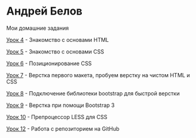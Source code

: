 # Андрей Белов
Мои домашние задания

[Урок 4](https://badgunman.github.io/lesson_4/ "Моя готовая домашка") - Знакомство с основами HTML

[Урок 5](https://badgunman.github.io/lesson_5/ "Моя готовая домашка") - Знакомство с основами CSS

[Урок 6](https://badgunman.github.io/lesson_6/ "Моя готовая домашка") - Позиционирование CSS

[Урок 7](https://badgunman.github.io/lesson_7/ "Моя готовая домашка") - Верстка первого макета, пробуем верстку на чистом HTML и CSS

[Урок 8](https://badgunman.github.io/lesson_8/ "Моя готовая домашка") - Подключение библиотеки bootstrap для быстрой верстки

[Урок 9](https://badgunman.github.io/lesson_9/ "Моя готовая домашка") - Верстка при помощи Bootstrap 3

[Урок 10](https://badgunman.github.io/lesson_10/ "Моя готовая домашка") - Препроцессор LESS для CSS

[Урок 12](https://badgunman.github.io/lesson_12/ "Моя готовая домашка") - Работа с репозиторием на GitHub
